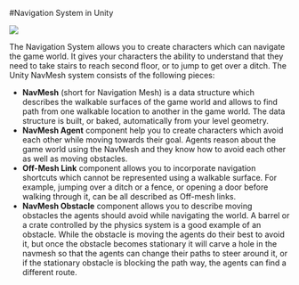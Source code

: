 #Navigation System in Unity

![](../uploads/Main/NavMeshOverview.svg)

The Navigation System allows you to create characters which can navigate the game world. It gives your characters the ability to understand that they need to take stairs to reach second floor, or to jump to get over a ditch. The Unity NavMesh system consists of the following pieces:

- **NavMesh** (short for Navigation Mesh) is a data structure which describes the walkable surfaces of the game world and allows to find path from one walkable location to another in the game world. The data structure is built, or baked, automatically from your level geometry.
- **NavMesh Agent** component help you to create characters which avoid each other while moving towards their goal. Agents reason about the game world using the NavMesh and they know how to avoid each other as well as moving obstacles.
- **Off-Mesh Link** component allows you to incorporate navigation shortcuts which cannot be represented using a walkable surface. For example, jumping over a ditch or a fence, or opening a door before walking through it, can be all described as Off-mesh links.
- **NavMesh Obstacle** component allows you to describe moving obstacles the agents should avoid while navigating the world. A barrel or a crate controlled by the physics system is a good example of an obstacle. While the obstacle is moving the agents do their best to avoid it, but once the obstacle becomes stationary it will carve a hole in the navmesh so that the agents can change their paths to steer around it, or if the stationary obstacle is blocking the path way, the agents can find a different route.